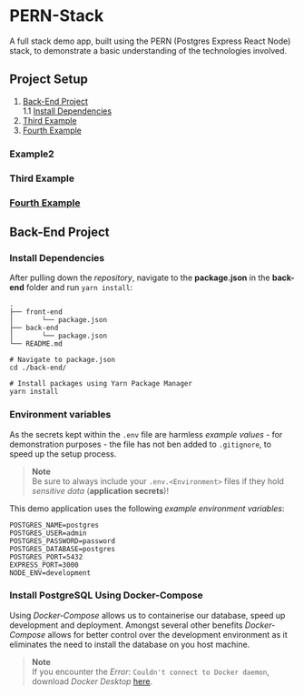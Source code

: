 # PERN-Stack
A full stack demo app, built using the PERN (Postgres Express React Node) stack, to demonstrate a basic understanding of the technologies involved.

## Project Setup
1. [Back-End Project](#back-end-project)  
  1.1 [Install Dependencies](#install-dependencies)
3. [Third Example](#third-example)
4. [Fourth Example](#fourth-examplehttpwwwfourthexamplecom)

### Example2
### Third Example
### [Fourth Example](http://www.fourthexample.com) 


## Back-End Project

### Install Dependencies
After pulling down the *repository*, navigate to the **package.json** in the **back-end** folder and run `yarn install`:
```
.
├── front-end
│       └── package.json
├── back-end
│       └── package.json
└── README.md
```
```pwsh
# Navigate to package.json
cd ./back-end/

# Install packages using Yarn Package Manager
yarn install
```
### Environment variables

As the secrets kept within the `.env` file are harmless *example values* - for demonstration purposes - the file has not ben added to `.gitignore`, to speed up the setup process.
>**Note**  
> Be sure to always include your `.env.<Environment>` files if they hold *sensitive data* (**application secrets**)!

This demo application uses the following *example environment variables*:
```
POSTGRES_NAME=postgres
POSTGRES_USER=admin
POSTGRES_PASSWORD=password
POSTGRES_DATABASE=postgres
POSTGRES_PORT=5432
EXPRESS_PORT=3000
NODE_ENV=development
``` 


### Install PostgreSQL Using Docker-Compose 
Using *Docker-Compose* allows us to containerise our database, speed up development and deployment. Amongst several other benefits *Docker-Compose* allows for better control over the development environment as it eliminates the need to install the database on you host machine.





>**Note**  
>If you encounter the *Error*: `Couldn't connect to Docker daemon`, download *Docker Desktop* [here](https://www.docker.com/products/docker-desktop/). 




